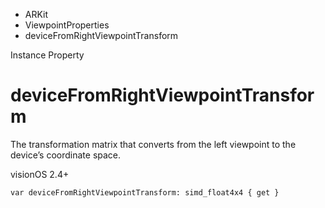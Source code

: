 

- ARKit
- ViewpointProperties
-  deviceFromRightViewpointTransform 

Instance Property

# deviceFromRightViewpointTransform

The transformation matrix that converts from the left viewpoint to the device’s coordinate space.

visionOS 2.4+

``` source
var deviceFromRightViewpointTransform: simd_float4x4 { get }
```

